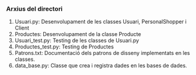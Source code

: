 ### Arxius del directori

1. Usuari.py: Desenvolupament de les classes Usuari, PersonalShopper i Client
2. Productes: Desenvolupament de la classe Producte
3. Usuari_test.py: Testing de les classes de Usuari.py
4. Productes_test.py: Testing de Productes
5. Patrons.txt: Documentació dels patrons de disseny implementats en les classes. 
6. data_base.py: Classe que crea i registra dades en les bases de dades.
